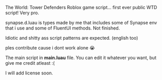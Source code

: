 The World: Tower Defenders Roblox game script... first ever public WTD script! Very pro.

synapse.d.luau is types made by me that includes some of Synapse env that i use and some of FluentUI methods. Not finished.

Idiotic and shitty ass script patterns are expected. (english too)

ples contribute cause i dont work alone :sob:

The main script in **main.luau** file. You can edit it whatever you want, but give me credit atleast :(

I will add license soon.